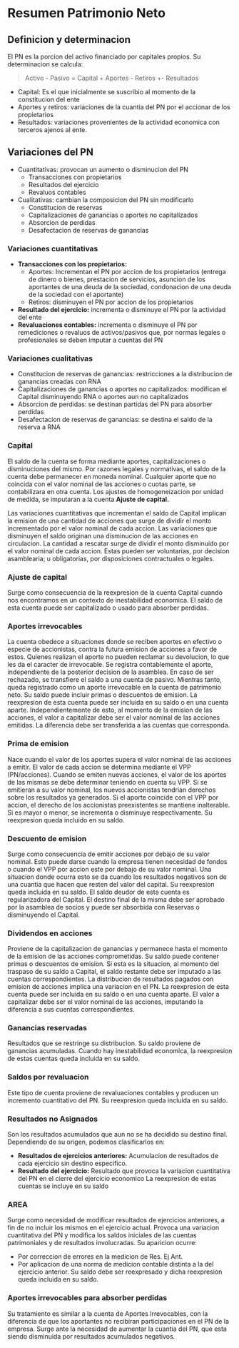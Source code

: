 # Resumen Patrimonio Neto

## Definicion y determinacion

El PN es la porcion del activo financiado por capitales propios. Su determinacion se calcula:

> Activo - Pasivo = Capital + Aportes - Retiros +- Resultados

- Capital: Es el que inicialmente se suscribio al momento de la constitucion del ente
- Aportes y retiros: variaciones de la cuantia del PN por el accionar de los propietarios
- Resultados: variaciones provenientes de la actividad economica con terceros ajenos al ente.

## Variaciones del PN

- Cuantitativas: provocan un aumento o disminucion del PN
    - Transacciones con propietarios
    - Resultados del ejercicio
    - Revaluos contables
- Cualitativas: cambian la composicion del PN sin modificarlo
    - Constitucion de reservas
    - Capitalizaciones de ganancias o aportes no capitalizados
    - Absorcion de perdidas
    - Desafectacion de reservas de ganancias

### Variaciones cuantitativas
- **Transacciones con los propietarios:**
    - Aportes: Incrementan el PN por accion de los propietarios (entrega de dinero o bienes, prestacion de servicios, asuncion de los aportantes de una deuda de la sociedad, condonacion de una deuda de la sociedad con el aportante)
    - Retiros: disminuyen el PN por accion de los propietarios
- **Resultado del ejercicio:** incrementa o disminuye el PN por la actividad del ente
- **Revaluaciones contables:** incrementa o disminuye el PN por remediciones o revaluos de activos/pasivos que, por normas legales o profesionales se deben imputar a cuentas del PN

### Variaciones cualitativas

- Constitucion de reservas de ganancias: restricciones a la distribucion de ganancias creadas con RNA
- Capitalizaciones de ganancias o aportes no capitalizados: modifican el Capital disminuyendo RNA o aportes aun no capitalizados
- Absorcion de perdidas: se destinan partidas del PN para absorber perdidas
- Desafectacion de reservas de ganancias: se destina el saldo de la reserva a RNA

### Capital

El saldo de la cuenta se forma mediante aportes, capitalizaciones o disminuciones del mismo. Por razones legales y normativas, el saldo de la cuenta debe permanecer en moneda nominal. Cualquier aporte que no coincida con el valor nominal de las acciones o cuotas parte, se contabilizara en otra cuenta. Los ajustes de homogeneizacion por unidad de medida, se imputaran a la cuenta **Ajuste de capital.**

Las variaciones cuantitativas que incrementan el saldo de Capital implican la emision de una cantidad de acciones que surge de dividir el monto incrementado por el valor nominal de cada accion. Las variaciones que disminuyen el saldo originan una disminucion de las acciones en circulacion. La cantidad a rescatar surge de dividir el monto disminuido por el valor nominal de cada accion. Estas pueden ser voluntarias, por decision asamblearia; u obligatorias, por disposiciones contractuales o legales.

### Ajuste de capital

Surge como consecuencia de la reexpresion de la cuenta Capital cuando nos encontramos en un contexto de inestabilidad economica. El saldo de esta cuenta puede ser capitalizado o usado para absorber perdidas.

### Aportes irrevocables

La cuenta obedece a situaciones donde se reciben aportes en efectivo o especie de accionistas, contra la futura emision de acciones a favor de estos. Quienes realizan el aporte no pueden reclamar su devolucion, lo que les da el caracter de irrevocable. Se registra contablemente el aporte, independiente de la posterior decision de la asamblea. En caso de ser rechazado, se transfiere el saldo a una cuenta de pasivo. Mientras tanto, queda registrado como un aporte irrevocable en la cuenta de patrimonio neto. Su saldo puede incluir primas o descuentos de emision. La reexpresion de esta cuenta puede ser incluida en su saldo o en una cuenta aparte. Independientemente de esto, al momento de la emision de las acciones, el valor a capitalizar debe ser el valor nominal de las acciones emitidas. La diferencia debe ser transferida a las cuentas que corresponda.

### Prima de emision

Nace cuando el valor de los aportes supera el valor nominal de las acciones a emitir. El valor de cada accion se determina mediante el VPP (PN/acciones). Cuando se emiten nuevas acciones, el valor de los aportes de las mismas se debe determinar teniendo en cuenta su VPP. Si se emitieran a su valor nominal, los nuevos accionistas tendrian derechos sobre los resultados ya generados. Si el aporte coincide con el VPP por accion, el derecho de los accionistas preexistentes se mantiene inalterable. Si es mayor o menor, se incrementa o disminuye respectivamente. Su reexpresion queda incluido en su saldo.

### Descuento de emision

Surge como consecuencia de emitir acciones por debajo de su valor nominal. Esto puede darse cuando la empresa tienen necesidad de fondos o cuando el VPP por accion este por debajo de su valor nominal. Una situacion donde ocurra esto se da cuando los resultados negativos son de una cuantia que hacen que resten del valor del capital. Su reexpresion queda incluida en su saldo. El saldo deudor de esta cuenta es regularizadora del Capital. El destino final de la misma debe ser aprobado por la asamblea de socios y puede ser absorbida con Reservas o disminuyendo el Capital.

### Dividendos en acciones

Proviene de la capitalizacion de ganancias y permanece hasta el momento de la emision de las acciones comprometidas. Su saldo puede contener primas o descuentos de emision. Si esta es la situacion, al momento del traspaso de su saldo a Capital, el saldo restante debe ser imputado a las cuentas correspondientes. La distribucion de resultados pagados con emision de acciones implica una variacion en el PN. La reexpresion de esta cuenta puede ser incluida en su saldo o en una cuenta aparte. El valor a capitalizar debe ser el valor nominal de las acciones, imputando la diferencia a sus cuentas correspondientes.

### Ganancias reservadas

Resultados que se restringe su distribucion. Su saldo proviene de ganancias acumuladas. Cuando hay inestabilidad economica, la reexpresion de estas cuentas queda incluida en su saldo.

### Saldos por revaluacion

Este tipo de cuenta proviene de revaluaciones contables y producen un incremento cuantitativo del PN. Su reexpresion queda incluida en su saldo.

### Resultados no Asignados

Son los resultados acumulados que aun no se ha decidido su destino final. Dependiendo de su origen, podemos clasificarlos en:

  - **Resultados de ejercicios anteriores:** Acumulacion de resultados de cada ejercicio sin destino especifico.
  - **Resultado del ejercicio:** Resultado que provoca la variacion cuantitativa del PN en el cierre del ejercicio economico
La reexpresion de estas cuentas se incluye en su saldo

### AREA

Surge como necesidad de modificar resultados de ejercicios anteriores, a fin de no incluir los mismos en el ejercicio actual. Provoca una variacion cuantitativa del PN y modifica los saldos iniciales de las cuentas patrimoniales y de resultados involucradas. Su aparicion ocurre:
- Por correccion de errores en la medicion de Res. Ej Ant.
- Por aplicacion de una norma de medicion contable distinta a la del ejercicio anterior.
Su saldo debe ser reexpresado y dicha reexpresion queda incluida en su saldo.

### Aportes irrevocables para absorber perdidas

Su tratamiento es similar a la cuenta de Aportes Irrevocables, con la diferencia de que los aportantes no recibiran participaciones en el PN de la empresa. Surge ante la necesidad de aumentar la cuantia del PN, que esta siendo disminuida por resultados acumulados negativos.
